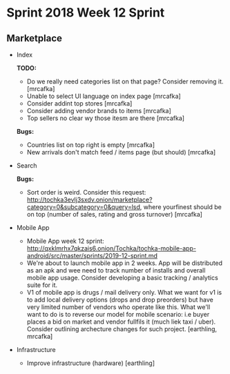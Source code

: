 # Sprint 2018 Week 12 Sprint

## Marketplace

* Index

	**TODO:**

	* Do we really need categories list on that page? Consider removing it. [mrcafka]
	* Unable to select UI language on index page [mrcafka]
	* Consider addint top stores [mrcafka]
	* Consider adding vendor brands to items [mrcafka]
	* Top sellers no clear wy those itesm are there [mrcafka]

	**Bugs:**

	* Countries list on top right is empty [mrcafka]
	* New arrivals don't match feed / items page (but should) [mrcafka]

* Search

	**Bugs:**
		
	* Sort order is weird. Consider this request: http://tochka3evlj3sxdv.onion/marketplace?category=0&subcategory=0&query=lsd, where yourfinest should be on top (number of sales, rating and gross turnover) [mrcafka]

* Mobile App

	* Mobile App week 12 sprint: http://qxklmrhx7qkzais6.onion/Tochka/tochka-mobile-app-android/src/master/sprints/2019-12-sprint.md
	* We're about to launch mobile app in 2 weeks. App will be distributed as an apk and wee need to track number of installs and overall mobile app usage. Consider developing a basic tracking / analytics suite for it.
	* V1 of mobile app is drugs / mail delivery only. What we want for v1 is to add local delivery options (drops and drop preorders) but have very limited number of vendors who operate like this. What we'll want to do is to reverse our model for mobile scenario: i.e buyer places a bid on market and vendor fullfils it (much liek taxi / uber). Consider outlining archecture changes for such project. [earthling, mrcafka]

* Infrastructure

	* Improve infrastructure (hardware) [earthling]

